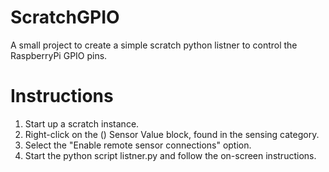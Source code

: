 ScratchGPIO
===========
A small project to create a simple scratch python listner to control the RaspberryPi GPIO pins.

Instructions
============
1) Start up a scratch instance. 
2) Right-click on the () Sensor Value block, found in the sensing category.
3) Select the "Enable remote sensor connections" option.
4) Start the python script listner.py and follow the on-screen instructions.